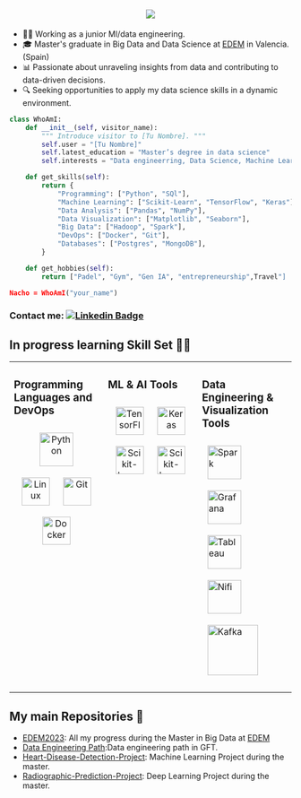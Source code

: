 <h1 align="center">
  <a href="https://git.io/typing-svg">
    <img src="https://readme-typing-svg.herokuapp.com/?lines=Hi,+There!+👋;This+is+Nacho+Pascual....;Nice+to+meet+you!&center=true&size=30">
  </a>
</h1>

- 👨‍💻 Working as a junior  Ml/data engineering. 
- 🎓 Master's graduate in Big Data and Data Science at [EDEM](https://edem.eu/master-big-data-analytics/) in Valencia. (Spain)
-  📊 Passionate about unraveling insights from data and contributing to data-driven decisions.
- 🔍 Seeking opportunities to apply my data science skills in a dynamic environment.

```python
class WhoAmI:
    def __init__(self, visitor_name):
        """ Introduce visitor to [Tu Nombre]. """
        self.user = "[Tu Nombre]"
        self.latest_education = "Master’s degree in data science"
        self.interests = "Data engineerring, Data Science, Machine Learning, AI"

    def get_skills(self):
        return {
            "Programming": ["Python", "SQl"],
            "Machine Learning": ["Scikit-Learn", "TensorFlow", "Keras"],
            "Data Analysis": ["Pandas", "NumPy"],
            "Data Visualization": ["Matplotlib", "Seaborn"],
            "Big Data": ["Hadoop", "Spark"],
            "DevOps": ["Docker", "Git"],
            "Databases": ["Postgres", "MongoDB"],
        }

    def get_hobbies(self):
        return ["Padel", "Gym", "Gen IA", "entrepreneurship",Travel"]

Nacho = WhoAmI("your_name")
```
### Contact me: [![Linkedin Badge](https://img.shields.io/badge/-nachopascual-blue?style=flat-square&logo=Linkedin&logoColor=white&link=https://www.linkedin.com/in/nacho-pascual/)](https://www.linkedin.com/in/nacho-pascual/)

## In progress learning Skill Set  🧑‍💻 
<table><tr><td valign="top" width="33%">

### Programming Languages and DevOps
<div align="center">  
 <a href="https://www.python.org/" target="_blank"><img style="margin: 10px" src="https://profilinator.rishav.dev/skills-assets/python-original.svg" alt="Python" height="60" /></a>
  <a href="https://www.linux.org/" target="_blank"><img style="margin: 10px" src="https://profilinator.rishav.dev/skills-assets/linux-original.svg" alt="Linux" height="50" /></a>  
  <a href="https://github.com/" target="_blank"><img style="margin: 10px" src="https://profilinator.rishav.dev/skills-assets/git-scm-icon.svg" alt="Git" height="50" /></a>
    <a href="https://www.docker.com/" target="_blank"><img style="margin: 10px" src="https://profilinator.rishav.dev/skills-assets/docker-original-wordmark.svg" alt="Docker" height="50" /></a>  


  
 </td><td valign="top" width="33%">

 ### ML & AI Tools
<div align="center">  
        <a href="https://www.tensorflow.org/" target="_blank"><img style="margin: 10px" src="https://profilinator.rishav.dev/skills-assets/tensorflow-icon.svg" alt="TensorFlow" height="50" /></a>  
<a href="https://keras.io/" target="_blank"><img style="margin: 10px" src="https://upload.wikimedia.org/wikipedia/commons/a/ae/Keras_logo.svg" alt="Keras" height="50" /></a>
        <a href="https://scikit-learn.org/" target="_blank"><img style="margin: 10px" src="https://upload.wikimedia.org/wikipedia/commons/0/05/Scikit_learn_logo_small.svg" alt="Scikit-Learn" height="50" /></a>
            <a href="https://scikit-learn.org/" target="_blank"><img style="margin: 10px" src="https://upload.wikimedia.org/wikipedia/commons/4/4d/OpenAI_Logo.svg" alt="Scikit-Learn" height="50" /></a>  

 
  
 </td><td valign="top" width="33%">
   
  ### Data Engineering & Visualization Tools  
<img style="margin: 10px" src="https://upload.wikimedia.org/wikipedia/commons/e/ea/Spark-logo-192x100px.png" alt="Spark" height="60" /></a>
  <a href="https://grafana.com/" target="_blank"><img style="margin: 10px" src="https://profilinator.rishav.dev/skills-assets/grafana.png" alt="Grafana" height="60" /></a>
  <img style="margin: 10px" src="https://mma.prnewswire.com/media/411941/TABLEAU_SOFTWARE_LOGOjpg_Logo.jpg?p=facebook" alt="Tableau" height="60" /></a> 
  <img style="margin: 10px" src="https://miro.medium.com/max/400/1*b-i9e82pUCgJbsg3lpdFnA.jpeg" alt="Nifi" height="60" /></a>
  <img style="margin: 10px" src="https://i0.wp.com/foxutech.com/wp-content/uploads/2018/02/What-is-Kafka.png?fit=1200%2C1200&ssl=1" alt="Kafka" height="90" /></a>
 
</div>
</div>

</td></tr>
</table>

## My main Repositories 📁

- [EDEM2023](https://github.com/nacho-pascual/EDEM2022): All my progress during the Master in Big Data at [EDEM](https://edem.eu/en/get-to-know-edem/)
- [Data Engineering Path](https://github.com/nacho-pascual/Data_Engineer_Path):Data engineering path in GFT.
- [Heart-Disease-Detection-Project](https://github.com/nacho-pascual/Heart-Disease-Detection-Project): Machine Learning Project during the master.
- [Radiographic-Prediction-Project](https://github.com/nacho-pascual/Radiographic-Prediction-Project): Deep Learning Project during the master.



[^1]: Profile picture generated with [Stable Diffusion](https://huggingface.co/runwayml/stable-diffusion-v1-5)

